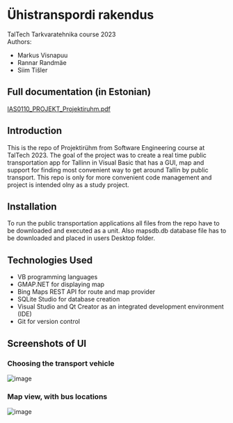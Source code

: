 # Ühistranspordi rakendus

TalTech Tarkvaratehnika course 2023 \
Authors:
* Markus Visnapuu 
* Rannar Randmäe 
* Siim Tišler

## Full documentation (in Estonian)

[IAS0110_PROJEKT_Projektiruhm.pdf](https://github.com/sitisl/KaartSWEPrj/files/13920171/IAS0110_PROJEKT_Projektiruhm.pdf)

## Introduction
This is the repo of Projektirühm from Software Engineering course at TalTech 2023. 
The goal of the project was to create a real time public transportation app for Tallinn in Visual Basic that has a GUI, map and support for finding most convenient way to get around Tallin by public transport.
This repo is only for more convenient code management and project is intended olny as a study project.

## Installation
To run the public transportation applications all files from the repo have to be downloaded and executed as a unit. Also mapsdb.db database file has to be downloaded and placed in users Desktop folder.

## Technologies Used
* VB programming languages
* GMAP.NET for displaying map
* Bing Maps REST API for route and map provider
* SQLite Studio for database creation
* Visual Studio and Qt Creator as an integrated development environment (IDE)
* Git for version control

## Screenshots of UI
### Choosing the transport vehicle 
![image](https://github.com/sitisl/KaartSWEPrj/assets/92330937/91717491-9b41-4b77-8ebb-f9cd28e8d048)
### Map view, with bus locations
![image](https://github.com/sitisl/KaartSWEPrj/assets/92330937/1d36ae9d-6117-4bc2-8b0f-c7fffa2d4def)
